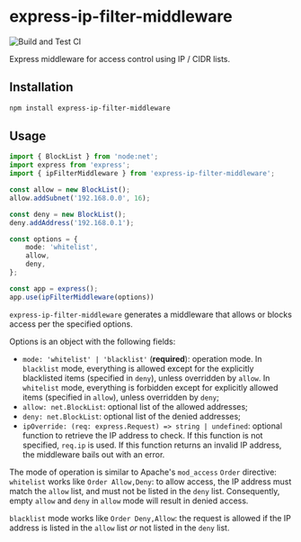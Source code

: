 # express-ip-filter-middleware

![Build and Test CI](https://github.com/sjinks/express-ip-filter-middleware/workflows/Build%20and%20Test%20CI/badge.svg)

Express middleware for access control using IP / CIDR lists.

## Installation

```bash
npm install express-ip-filter-middleware 
```

## Usage

```typescript
import { BlockList } from 'node:net';
import express from 'express';
import { ipFilterMiddleware } from 'express-ip-filter-middleware';

const allow = new BlockList();
allow.addSubnet('192.168.0.0', 16);

const deny = new BlockList();
deny.addAddress('192.168.0.1');

const options = {
    mode: 'whitelist',
    allow,
    deny,
};

const app = express();
app.use(ipFilterMiddleware(options))
```

`express-ip-filter-middleware` generates a middleware that allows or blocks access per the specified options.

Options is an object with the following fields:
  * `mode: 'whitelist' | 'blacklist'` (**required**): operation mode. In `blacklist` mode, everything is allowed except for the explicitly blacklisted items (specified in `deny`), unless overridden by `allow`. In `whitelist` mode, everything is forbidden except for explicitly allowed items (specified in `allow`), unless overridden by `deny`;
  * `allow: net.BlockList`: optional list of the allowed addresses;
  * `deny: net.BlockList`: optional list of the denied addresses;
  * `ipOverride: (req: express.Request) => string | undefined`: optional function to retrieve the IP address to check. If this function is not specified, `req.ip` is used. If this function returns an invalid IP address, the middleware bails out with an error.

The mode of operation is similar to Apache's `mod_access` `Order` directive: `whitelist` works like `Order Allow,Deny`: to allow access, the IP address must match the `allow` list, and must not be listed in the `deny` list. Consequently, empty `allow` and `deny` in `allow` mode will result in denied access.

`blacklist` mode works like `Order Deny,Allow`: the request is allowed if the IP address is listed in the `allow` list *or* not listed in the `deny` list.
